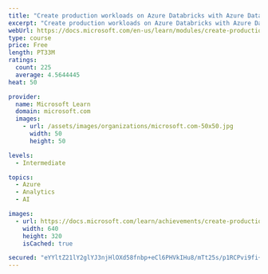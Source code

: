 ```yaml
---
title: "Create production workloads on Azure Databricks with Azure Data Factory"
excerpt: "Create production workloads on Azure Databricks with Azure Data Factory"
webUrl: https://docs.microsoft.com/en-us/learn/modules/create-production-workloads-azure-databricks-azure-data-factory/
type: course
price: Free
length: PT33M
ratings:
  count: 225
  average: 4.5644445
heat: 50

provider:
  name: Microsoft Learn
  domain: microsoft.com
  images:
    - url: /assets/images/organizations/microsoft.com-50x50.jpg
      width: 50
      height: 50

levels:
  - Intermediate

topics:
  - Azure
  - Analytics
  - AI

images:
  - url: https://docs.microsoft.com/learn/achievements/create-production-workloads-azure-databricks-azure-data-factory-social.png
    width: 640
    height: 320
    isCached: true

secured: "eYYltZ21lY2glYJ3njHlOXd58fnbp+eCl6PHVkIHu8/mTt25s/p1RCPvi9fi+YpMqEIMyzNY6TF3A8elzv0gnS5lAM+gLWFgtZKZ2DdEmYGz4wu+dsvGunLalxK4Fz9XX4F4EWQE2UdFHoqnxbd5nG3xpuoUygJgZ66iu2kuwnPlri4oYQMBOosIhLqwJ3Xcy5ZPGaAP/fm/Yv/H8ePZBrY1OVb7a15zzNhcH12Qw4gfwtvrsrglNAdtDG6EaMJ5eX7A/ZsfGT40MAWZxuVhQutTMgbaPv3lp9AtuE8XyGOB9KZp83qiwvQir8RNuiumL6C2LkJ3+x6ewDAnVbVZ9FsYO/QWXReREtY9Hv5TKwGMGm87QUg5T/UarXHx5ZWLmknHcUVlt809CfZP75xpRrTe5QnziREgJjNyaAsDOKY=;owqF2X2HT1KyywnOUsvyxg=="
---
```


